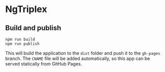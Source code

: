 # NgTriplex

## Build and publish

```
npm run build
npm run publish
```

This will build the application to the `dist` folder and push it to the `gh-pages` branch.
The `CNAME` file will be added automatically, so this app can be served statically from GitHub Pages.
